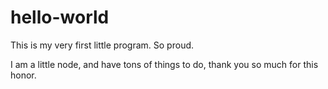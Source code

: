 # hello-world
This is my very first little program. So proud. 

I am a little node, and have tons of things to do, thank you so much for this honor.
